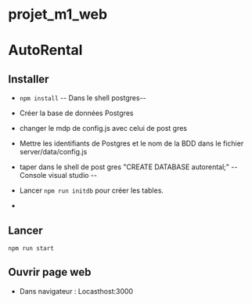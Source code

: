 # projet_m1_web

# AutoRental

## Installer

- `npm install`
-- Dans le shell postgres--
- Créer la base de données Postgres
- changer le mdp de config.js avec celui de post gres
- Mettre les identifiants de Postgres et le nom de la BDD dans le fichier server/data/config.js
- taper dans le shell de post gres "CREATE DATABASE autorental;"
-- Console visual studio --

- Lancer `npm run initdb` pour créer les tables.
- 
## Lancer

`npm run start`

## Ouvrir page web
  
- Dans navigateur : Locasthost:3000
